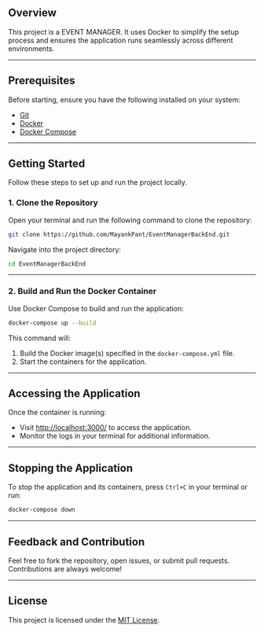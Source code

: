 

## Overview
This project is a EVENT MANAGER. It uses Docker to simplify the setup process and ensures the application runs seamlessly across different environments.

---

## Prerequisites

Before starting, ensure you have the following installed on your system:
- [Git](https://git-scm.com/downloads)
- [Docker](https://www.docker.com/products/docker-desktop)
- [Docker Compose](https://docs.docker.com/compose/install/)

---

## Getting Started

Follow these steps to set up and run the project locally.

### 1. Clone the Repository

Open your terminal and run the following command to clone the repository:

```bash
git clone https://github.com/MayankPant/EventManagerBackEnd.git
```

Navigate into the project directory:

```bash
cd EventManagerBackEnd
```

---

### 2. Build and Run the Docker Container

Use Docker Compose to build and run the application:

```bash
docker-compose up --build
```

This command will:
1. Build the Docker image(s) specified in the `docker-compose.yml` file.
2. Start the containers for the application.

---

## Accessing the Application

Once the container is running:
- Visit [http://localhost:3000/](http://localhost:your-port) to access the application.
- Monitor the logs in your terminal for additional information.

---

## Stopping the Application

To stop the application and its containers, press `Ctrl+C` in your terminal or run:

```bash
docker-compose down
```

---

## Feedback and Contribution

Feel free to fork the repository, open issues, or submit pull requests. Contributions are always welcome!

---

## License

This project is licensed under the [MIT License](LICENSE).  
